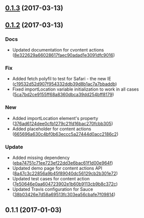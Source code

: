 <a name="0.1.3"></a>
## [0.1.3](https://github.com/advanced-rest-client/xml-viewer/compare/0.1.2...v0.1.3) (2017-03-13)




<a name="0.1.2"></a>
## [0.1.2](https://github.com/advanced-rest-client/xml-viewer/compare/0.1.1...v0.1.2) (2017-03-13)


### Docs

* Updated documentation for cvontent actions ([8e322629a66028617faec90adad1e3091dfc9016](https://github.com/advanced-rest-client/xml-viewer/commit/8e322629a66028617faec90adad1e3091dfc9016))

### Fix

* Added fetch polyfil to test for Safari - the new IE ([c19532d52d907f954332ddb39d8b1ac7a7bbaddb](https://github.com/advanced-rest-client/xml-viewer/commit/c19532d52d907f954332ddb39d8b1ac7a7bbaddb))
* Fixed importLocation variable initialization to work in all cases ([5ca7bd2ce9155ff68a8360dbca39dd254bff8179](https://github.com/advanced-rest-client/xml-viewer/commit/5ca7bd2ce9155ff68a8360dbca39dd254bff8179))

### New

* Added importLocation element's property ([376ad6124dee0cfb1279c21fd16bac270fcbb305](https://github.com/advanced-rest-client/xml-viewer/commit/376ad6124dee0cfb1279c21fd16bac270fcbb305))
* Added placeholder for content actions ([665696a630c4bf0b63eccc5a27444d0acc2186c2](https://github.com/advanced-rest-client/xml-viewer/commit/665696a630c4bf0b63eccc5a27444d0acc2186c2))

### Update

* Added missing dependency ([eba74751c71ee723ef22dd3e6bac61f1d00e964f](https://github.com/advanced-rest-client/xml-viewer/commit/eba74751c71ee723ef22dd3e6bac61f1d00e964f))
* Updated demo page for content actions API ([8a47c3c22856a9b45f89040dc56129cb2b301e72](https://github.com/advanced-rest-client/xml-viewer/commit/8a47c3c22856a9b45f89040dc56129cb2b301e72))
* Updated test cases for content action ([7e50646e0aa604723902e1b60b9113cb9b8c372c](https://github.com/advanced-rest-client/xml-viewer/commit/7e50646e0aa604723902e1b60b9113cb9b8c372c))
* Updated Travis configuration for Sauce ([38b03426e7d58a69513fc303ea56cbafe7f09814](https://github.com/advanced-rest-client/xml-viewer/commit/38b03426e7d58a69513fc303ea56cbafe7f09814))



<a name="0.1.1"></a>
## 0.1.1 (2017-01-03)




